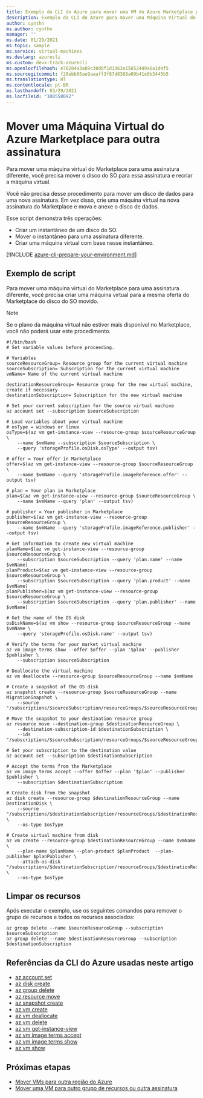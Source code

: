 ```yaml
---
title: Exemplo da CLI do Azure para mover uma VM do Azure Marketplace para outra assinatura
description: Exemplo da CLI do Azure para mover uma Máquina Virtual do Azure Marketplace para uma assinatura diferente.
author: cynthn
ms.author: cynthn
manager: ''
ms.date: 01/29/2021
ms.topic: sample
ms.service: virtual-machines
ms.devlang: azurecli
ms.custom: devx-track-azurecli
ms.openlocfilehash: e70284a3a89c30d0f1d1363a15652449a6a1d4f5
ms.sourcegitcommit: f28ebb95ae9aaaff3f87d8388a09b41e0b3445b5
ms.translationtype: HT
ms.contentlocale: pt-BR
ms.lasthandoff: 03/29/2021
ms.locfileid: "100558092"
---
```

# <a name="move-a-marketplace-azure-virtual-machine-to-another-subscription"></a>Mover uma Máquina Virtual do Azure Marketplace para outra assinatura

Para mover uma máquina virtual do Marketplace para uma assinatura diferente, você precisa mover o disco do SO para essa assinatura e recriar a máquina virtual.

Você não precisa desse procedimento para mover um disco de dados para uma nova assinatura. Em vez disso, crie uma máquina virtual na nova assinatura do Marketplace e mova e anexe o disco de dados.

Esse script demonstra três operações:

- Criar um instantâneo de um disco do SO.
- Mover o instantâneo para uma assinatura diferente.
- Criar uma máquina virtual com base nesse instantâneo.

[!INCLUDE [azure-cli-prepare-your-environment.md](../../includes/azure-cli-prepare-your-environment.md)]

## <a name="sample-script"></a>Exemplo de script

Para mover uma máquina virtual do Marketplace para uma assinatura diferente, você precisa criar uma máquina virtual para a mesma oferta do Marketplace do disco do SO movido.

> [!NOTE]
> Se o plano da máquina virtual não estiver mais disponível no Marketplace, você não poderá usar este procedimento.

```azurecli
#!/bin/bash
# Set variable values before proceeding. 

# Variables
sourceResourceGroup= Resource group for the current virtual machine
sourceSubscription= Subscription for the current virtual machine
vmName= Name of the current virtual machine

destinationResourceGroup= Resource group for the new virtual machine, create if necessary
destinationSubscription= Subscription for the new virtual machine

# Set your current subscription for the source virtual machine
az account set --subscription $sourceSubscription

# Load variables about your virtual machine
# osType = windows or linux
osType=$(az vm get-instance-view --resource-group $sourceResourceGroup \
    --name $vmName --subscription $sourceSubscription \
    --query 'storageProfile.osDisk.osType' --output tsv)

# offer = Your offer in Marketplace
offer=$(az vm get-instance-view --resource-group $sourceResourceGroup \
    --name $vmName --query 'storageProfile.imageReference.offer' --output tsv)

# plan = Your plan in Marketplace
plan=$(az vm get-instance-view --resource-group $sourceResourceGroup \
    --name $vmName --query 'plan' --output tsv)

# publisher = Your publisher in Marketplace
publisher=$(az vm get-instance-view --resource-group $sourceResourceGroup \
    --name $vmName --query 'storageProfile.imageReference.publisher' --output tsv)

# Get information to create new virtual machine
planName=$(az vm get-instance-view --resource-group $sourceResourceGroup \
    --subscription $sourceSubscription --query 'plan.name' --name $vmName)
planProduct=$(az vm get-instance-view --resource-group $sourceResourceGroup \
    --subscription $sourceSubscription --query 'plan.product' --name $vmName)
planPublisher=$(az vm get-instance-view --resource-group $sourceResourceGroup \
    --subscription $sourceSubscription --query 'plan.publisher' --name $vmName)

# Get the name of the OS disk
osDiskName=$(az vm show --resource-group $sourceResourceGroup --name $vmName \
    --query 'storageProfile.osDisk.name' --output tsv)

# Verify the terms for your market virtual machine
az vm image terms show --offer $offer --plan '$plan' --publisher $publisher \
    --subscription $sourceSubscription

# Deallocate the virtual machine
az vm deallocate --resource-group $sourceResourceGroup --name $vmName

# Create a snapshot of the OS disk
az snapshot create --resource-group $sourceResourceGroup --name MigrationSnapshot \
    --source "/subscriptions/$sourceSubscription/resourceGroups/$sourceResourceGroup/providers/Microsoft.Compute/disks/$osDiskName"

# Move the snapshot to your destination resource group
az resource move --destination-group $destinationResourceGroup \
    --destination-subscription-id $destinationSubscription \
    --ids "/subscriptions/$sourceSubscription/resourceGroups/$sourceResourceGroup/providers/Microsoft.Compute/snapshots/MigrationSnapshot"

# Set your subscription to the destination value
az account set --subscription $destinationSubscription

# Accept the terms from the Marketplace
az vm image terms accept --offer $offer --plan '$plan' --publisher $publisher \
    --subscription $destinationSubscription

# Create disk from the snapshot 
az disk create --resource-group $destinationResourceGroup --name DestinationDisk \
    --source "/subscriptions/$destinationSubscription/resourceGroups/$destinationResourceGroup/providers/Microsoft.Compute/snapshots/MigrationSnapshot" \
    --os-type $osType

# Create virtual machine from disk
az vm create --resource-group $destinationResourceGroup --name $vmName \
    --plan-name $planName --plan-product $planProduct  --plan-publisher $planPublisher \
    --attach-os-disk "/subscriptions/$destinationSubscription/resourceGroups/$destinationResourceGroup/providers/Microsoft.Compute/disks/DestinationDisk" \
    --os-type $osType
```

## <a name="clean-up-resources"></a>Limpar os recursos

Após executar o exemplo, use os seguintes comandos para remover o grupo de recursos e todos os recursos associados:

```azurecli
az group delete --name $sourceResourceGroup --subscription $sourceSubscription
az group delete --name $destinationResourceGroup --subscription $destinationSubscription
```

## <a name="azure-cli-references-used-in-this-article"></a>Referências da CLI do Azure usadas neste artigo

- [az account set](/cli/azure/account#az_account_set)
- [az disk create](/cli/azure/disk#az_disk_create)
- [az group delete](/cli/azure/group#az_group_delete)
- [az resource move](/cli/azure/resource#az_resource_move)
- [az snapshot create](/cli/azure/snapshot#az_snapshot_create)
- [az vm create](/cli/azure/vm#az_vm_create)
- [az vm deallocate](/cli/azure/vm#az_vm_deallocate)
- [az vm delete](/cli/azure/vm#az_vm_delete)
- [az vm get-instance-view](/cli/azure/vm#az_vm_get_instance_view)
- [az vm image terms accept](/cli/azure/vm/image/terms#az_vm_image_terms_accept)
- [az vm image terms show](/cli/azure/vm/image/terms#az_vm_image_terms_show)
- [az vm show](/cli/azure/vm#az_vm_show)

## <a name="next-steps"></a>Próximas etapas

- [Mover VMs para outra região do Azure](../site-recovery/azure-to-azure-tutorial-migrate.md)
- [Mover uma VM para outro grupo de recursos ou outra assinatura](./linux/move-vm.md)

